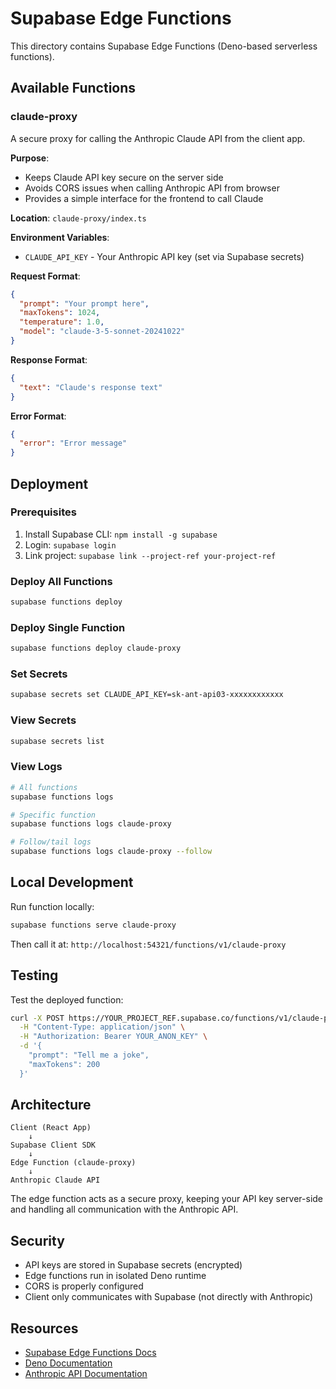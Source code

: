 # Supabase Edge Functions

This directory contains Supabase Edge Functions (Deno-based serverless functions).

## Available Functions

### claude-proxy

A secure proxy for calling the Anthropic Claude API from the client app.

**Purpose**:
- Keeps Claude API key secure on the server side
- Avoids CORS issues when calling Anthropic API from browser
- Provides a simple interface for the frontend to call Claude

**Location**: `claude-proxy/index.ts`

**Environment Variables**:
- `CLAUDE_API_KEY` - Your Anthropic API key (set via Supabase secrets)

**Request Format**:
```json
{
  "prompt": "Your prompt here",
  "maxTokens": 1024,
  "temperature": 1.0,
  "model": "claude-3-5-sonnet-20241022"
}
```

**Response Format**:
```json
{
  "text": "Claude's response text"
}
```

**Error Format**:
```json
{
  "error": "Error message"
}
```

## Deployment

### Prerequisites
1. Install Supabase CLI: `npm install -g supabase`
2. Login: `supabase login`
3. Link project: `supabase link --project-ref your-project-ref`

### Deploy All Functions
```bash
supabase functions deploy
```

### Deploy Single Function
```bash
supabase functions deploy claude-proxy
```

### Set Secrets
```bash
supabase secrets set CLAUDE_API_KEY=sk-ant-api03-xxxxxxxxxxxx
```

### View Secrets
```bash
supabase secrets list
```

### View Logs
```bash
# All functions
supabase functions logs

# Specific function
supabase functions logs claude-proxy

# Follow/tail logs
supabase functions logs claude-proxy --follow
```

## Local Development

Run function locally:
```bash
supabase functions serve claude-proxy
```

Then call it at: `http://localhost:54321/functions/v1/claude-proxy`

## Testing

Test the deployed function:
```bash
curl -X POST https://YOUR_PROJECT_REF.supabase.co/functions/v1/claude-proxy \
  -H "Content-Type: application/json" \
  -H "Authorization: Bearer YOUR_ANON_KEY" \
  -d '{
    "prompt": "Tell me a joke",
    "maxTokens": 200
  }'
```

## Architecture

```
Client (React App)
    ↓
Supabase Client SDK
    ↓
Edge Function (claude-proxy)
    ↓
Anthropic Claude API
```

The edge function acts as a secure proxy, keeping your API key server-side and handling all communication with the Anthropic API.

## Security

- API keys are stored in Supabase secrets (encrypted)
- Edge functions run in isolated Deno runtime
- CORS is properly configured
- Client only communicates with Supabase (not directly with Anthropic)

## Resources

- [Supabase Edge Functions Docs](https://supabase.com/docs/guides/functions)
- [Deno Documentation](https://deno.land/manual)
- [Anthropic API Documentation](https://docs.anthropic.com/)
